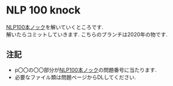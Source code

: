 # NLP 100 knock
[NLP100本ノック][nlp100]を解いていくところです.  
解いたらコミットしていきます.
こちらのブランチは2020年の物です.

## 注記
- p〇〇の〇〇部分が[NLP100本ノック][nlp100]の問題番号に当たります.  
- 必要なファイル類は問題ページからDLしてください.

[nlp100]:https://nlp100.github.io/ja/